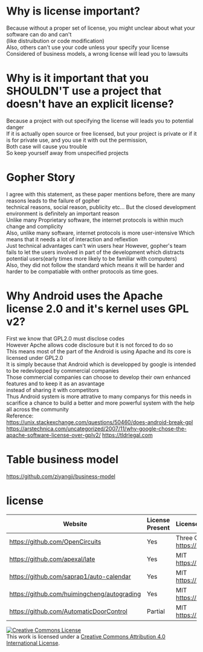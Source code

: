 # Why is license important?
Because without a proper set of license, you might unclear about what your software can do and can't  
(like distruibution or code modification)  
Also, others can't use your code unless your specify your license  
Considered of business models, a wrong license will lead you to lawsuits  
# Why is it important that you SHOULDN'T use a project that doesn't have an explicit license?  
Because a project with out specifying the license will leads you to potential danger  
If it is actually open source or free licensed, but your project is private
or if it is for private use, and you use it with out the permission,  
Both case will cause you trouble  
So keep yourself away from unspecified projects  
# Gopher Story
I agree with this statement, as these paper mentions before, there are many reasons leads to the failure of gopher  
technical reasons, social reason, publicity etc... But the closed development environment is definitely an important reason  
Unlike many Proprietary software, the internet protocols is within much change and complicity  
Also, unlike many software, internet protocols is more user-intensive 
Which means that it needs a lot of interaction and reflextion  
Just technical advantages can't win users hear 
However, gopher's team fails to let the users involved in part of the development 
which distracts potential users(early times more likely to be familiar with computers)  
Also, they did not follow the standard which means it will be harder and harder to be compatiable with onther protocols as time goes.
# Why Android uses the Apache license 2.0 and it's kernel uses GPL v2?
First we know that GPL2.0 must disclose codes  
However Apche allows code disclosure but it is not forced to do so  
This means most of the part of the Android is using Apache and its core is licensed under GPL2.0  
It is simply because that Android which is developped by google is intended to be redevlopped by commercial companies  
Those commercial companies can choose to develop their own enhanced features and to keep it as an asvantage  
instead of sharing it with competitors  
Thus Android system is more attrative to many companys for this needs in scarifice a chance to build a 
better and more powerful system with the help all across the community  
Reference:  
https://unix.stackexchange.com/questions/50460/does-android-break-gpl
https://arstechnica.com/uncategorized/2007/11/why-google-chose-the-apache-software-license-over-gplv2/
https://tldrlegal.com  
# Table business model
https://github.com/ziyangji/business-model  
# license
Website | License Present | License
---------|:----------|:-------
https://github.com/OpenCircuits| Yes | Three Clause BSD License https://en.wikipedia.org/wiki/BSD_licenses
https://github.com/apexal/late| Yes | MIT https://en.wikipedia.org/wiki/MIT_License
https://github.com/saprap1/auto-calendar| Yes | MIT https://en.wikipedia.org/wiki/MIT_License
https://github.com/huimingcheng/autograding| Yes | MIT https://en.wikipedia.org/wiki/MIT_License
https://github.com/AutomaticDoorControl| Partial | MIT https://en.wikipedia.org/wiki/MIT_License  


<a rel="license" href="http://creativecommons.org/licenses/by/4.0/"><img alt="Creative Commons License" style="border-width:0" src="https://i.creativecommons.org/l/by/4.0/88x31.png" /></a><br />This work is licensed under a <a rel="license" href="http://creativecommons.org/licenses/by/4.0/">Creative Commons Attribution 4.0 International License</a>.
